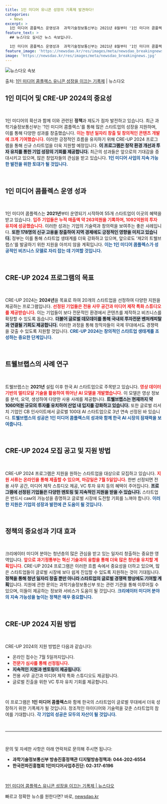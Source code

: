 ```yaml
---
title: 1인 미디어 유니콘 성장의 기폭제 발견하다!
categories:
  - News
excerpt: >
  1인 미디어 콤플렉스 운영성과  과학기술정보통신부는 2021년 8월부터 '1인 미디어 콤플렉스'를 운영하며 …
feature_text: >
  ## 뉴스다오 실시간 뉴스 속보입니다.

  1인 미디어 콤플렉스 운영성과  과학기술정보통신부는 2021년 8월부터 '1인 미디어 콤플렉스'를 운영하며 …
feature_image: 'https://newsdao.kr/res/images/meta/newsdao_breakingnews.jpg'
image: 'https://newsdao.kr/res/images/meta/newsdao_breakingnews.jpg'
---
```


![뉴스다오 속보](https://newsdao.kr/res/images/meta/newsdao_breakingnews.jpg)

<p>출처: <a href="https://newsdao.kr/4358" rel="dofollow">1인 미디어 콤플렉스 유니콘 성장을 이끄는 기폭제</a> | 뉴스다오</p>

<h2 data-ke-size="size26">1인 미디어 및 CRE-UP 2024의 중요성</h2>

<p data-ke-size="size16">&nbsp;</p> 

1인 미디어의 확산과 함께 이와 관련된 <b>정책</b>과 제도가 점차 발전하고 있습니다. 최근 과학기술정보통신부는 '1인 미디어 콤플렉스'를 통해 많은 스타트업의 성장을 지원하며, 이를 통해 다양한 성과를 창출했습니다. <b><span style="color: #ee2323;">이는 청년 일자리 창출 및 창의적인 콘텐츠 개발에 크게 기여했습니다.</span></b> 이러한 긍정적인 흐름을 유지하기 위해 CRE-UP 2024 프로그램을 통해 신규 스타트업을 더욱 지원할 예정입니다. <b><span style="background-color: #21538527;">이 프로그램은 창작 환경 개선과 투자 유치를 통한 기업 성장의 기회를 제공합니다.</span></b> 최근의 성과들은 앞으로의 기대감을 증대시키고 있으며, 많은 창업자들의 관심을 받고 있습니다. <b><span style="color: #1a5490;">1인 미디어 사업의 지속 가능한 발전을 위한 토대가 될 것입니다.</span></b> 

<p data-ke-size="size16">&nbsp;</p> 

<h2 data-ke-size="size26">1인 미디어 콤플렉스 운영 성과</h2>

<p data-ke-size="size16">&nbsp;</p> 

1인 미디어 콤플렉스는 <b>2021년</b>부터 운영되기 시작하여 55개 스타트업이 이곳의 혜택을 받고 있습니다. <b><span style="color: #ee2323;">입주 기업들은 누적 매출액 약 263억원을 기록하며, 1092억원의 투자 유치에 성공했습니다.</span></b> 이러한 성과는 기업의 기술력과 창의력을 보여주는 좋은 사례입니다. <b><span style="background-color: #21538527;">또한 178명의 신규 고용을 창출하여 지역 경제에도 긍정적인 영향을 미치고 있습니다.</span></b> 정부는 이를 통해 스타트업 생태계를 더욱 강화하고 있으며, 앞으로도 '제2의 트웰브랩스'를 발굴하기 위한 지원을 아끼지 않을 계획입니다. <b><span style="color: #1a5490;">이는 1인 미디어 콤플렉스가 성공적인 비즈니스 모델로 자리 잡는 데 기여할 것입니다.</span></b> 

<p data-ke-size="size16">&nbsp;</p> 

<h2 data-ke-size="size26">CRE-UP 2024 프로그램의 목표</h2>

<p data-ke-size="size16">&nbsp;</p> 

CRE-UP 2024는 <b>2024년</b>을 목표로 하여 20개의 스타트업을 선정하여 다양한 지원을 제공하는 프로그램입니다. <b><span style="color: #ee2323;">선정된 기업들은 전용 사무 공간과 미디어 제작 특화 스튜디오를 제공받습니다.</span></b> 이는 기업들이 보다 전문적인 환경에서 콘텐츠를 제작하고 비즈니스를 확장할 수 있도록 돕습니다. <b><span style="background-color: #21538527;">더불어 글로벌 데모데이를 통해 국내외 투자전문 벤처캐피탈과 연결될 기회도 제공합니다.</span></b> 이러한 과정을 통해 창작자들이 국제 무대에서도 경쟁력을 갖출 수 있도록 지원할 것입니다. <b><span style="color: #1a5490;">CRE-UP 2024는 창의적인 스타트업 생태계를 조성하는 중요한 단계입니다.</span></b> 

<p data-ke-size="size16">&nbsp;</p> 

<h2 data-ke-size="size26">트웰브랩스의 사례 연구</h2>

<p data-ke-size="size16">&nbsp;</p> 

트웰브랩스는 <b>2021년</b> 설립 이후 한국 AI 스타트업으로 주목받고 있습니다. <b><span style="color: #ee2323;">영상 데이터 기반의 멀티모달 기술을 활용하여 뛰어난 AI 모델을 개발했습니다.</span></b> 이 모델은 영상 정보를 분석, 요약, 생성하여 다양한 사용 사례를 제공합니다. <b><span style="background-color: #21538527;">트웰브랩스는 현재까지 약 1060억원 규모의 투자를 유치하여 산업 내 입지를 강화하고 있습니다.</span></b> 또한 글로벌 리서치 기업인 CB 인사이트에서 글로벌 100대 AI 스타트업으로 3년 연속 선정된 바 있습니다. <b><span style="color: #1a5490;">트웰브랩스의 성공은 1인 미디어 콤플렉스의 성과와 함께 한국 AI 시장의 잠재력을 보여줍니다.</span></b> 

<p data-ke-size="size16">&nbsp;</p> 

<h2 data-ke-size="size26">CRE-UP 2024 모집 공고 및 지원 방법</h2>

<p data-ke-size="size16">&nbsp;</p> 

CRE-UP 2024 프로그램은 지원을 원하는 스타트업을 대상으로 모집하고 있습니다. <b><span style="color: #ee2323;">지원 서류는 온라인을 통해 제출할 수 있으며, 마감일은 7월 5일입니다.</span></b> 한번 선정되면 전용 사무 공간, 미디어 제작 스튜디오 제공, VC 투자 유치 등의 혜택이 주어집니다. <b><span style="background-color: #21538527;">프로그램에 선정된 기업들은 다양한 멘토링 및 지속적인 지원을 받을 수 있습니다.</span></b> 스타트업은 반드시 сам의 가능성을 증명하고 글로벌 시장에 도전할 기회를 느껴야 합니다. <b><span style="color: #1a5490;">이러한 지원은 기업의 성장과 발전에 큰 도움이 될 것입니다.</span></b> 

<p data-ke-size="size16">&nbsp;</p> 

<h2 data-ke-size="size26">정책의 중요성과 기대 효과</h2>

<p data-ke-size="size16">&nbsp;</p> 

크리에이터 미디어 분야는 청년층의 많은 관심을 받고 있는 일자리 창출하는 중요한 영역입니다. <b><span style="color: #ee2323;">앞으로 과기정통부는 혁신 기술과의 융합을 통해 더욱 많은 청년을 유치할 계획입니다.</span></b> CRE-UP 2024 프로그램은 이러한 흐름 속에서 중요성을 더하고 있으며, 많은 스타트업들이 글로벌 시장에 보다 쉽게 진입할 수 있도록 지원하는 것이 기대됩니다. <b><span style="background-color: #21538527;">정책을 통해 청년 일자리 창출 뿐만 아니라 스타트업의 글로벌 경쟁력 향상에도 기여할 계획</span></b>입니다. 지원에 관한 문의는 과학기술정보통신부 또는 관련 기관을 통해 이루어질 수 있으며, 이들이 제공하는 정보와 서비스가 도움이 될 것입니다. <b><span style="color: #1a5490;">크리에이터 미디어 분야의 지속 가능성을 높이는 정책은 매우 중요합니다.</span></b> 

<p data-ke-size="size16">&nbsp;</p> 

<h2 data-ke-size="size26">CRE-UP 2024 지원 방법</h2>

<p data-ke-size="size16">&nbsp;</p> 

CRE-UP 2024의 지원 방법은 다음과 같습니다: 
<ul>
    <li>온라인 접수는 7월 5일까지입니다.</li>
    <li><b><span style="color: #ee2323;">전문가 심사를 통해 선정됩니다.</span></b></li>
    <li><b><span style="background-color: #21538527;">지속적인 지원과 멘토링이 제공됩니다.</span></b></li>
    <li>전용 사무 공간과 미디어 제작 특화 스튜디오도 제공됩니다.</li>
    <li>글로벌 진출을 위한 VC 투자 유치 기회를 제공합니다.</li>
</ul>

<p data-ke-size="size16">&nbsp;</p> 

이 프로그램은 <b>1인 미디어 콤플렉스</b>와 함께 한국의 스타트업이 글로벌 무대에서 더욱 성장하기 위한 기폭제가 될 것입니다. 창조적인 아이디어와 기술력을 갖춘 스타트업의 참여를 기대합니다. <b><span style="color: #1a5490;">각 기업의 성공은 모두의 자산이 될 것입니다.</span></b>

<p data-ke-size="size16">&nbsp;</p> 

<hr>

<p data-ke-size="size16">&nbsp;</p> 

문의 및 자세한 사항은 아래 연락처로 문의해 주시면 됩니다: 

<ul>
    <li><b>과학기술정보통신부 방송진흥정책관 디지털방송정책과: 044-202-6554</b></li>
    <li><b>한국전파진흥협회 1인미디어사업추진단: 02-317-6196</b></li>
</ul>

<p data-ke-size="size16">&nbsp;</p> 

[1인 미디어 콤플렉스 유니콘 성장을 이끄는 기폭제 | 뉴스다오](https://newsdao.kr/4358) 

빠르고 정확한 뉴스를 원한다면? 바로, <a href="https://newsdao.kr" rel="dofollow">newsdao.kr</a>


